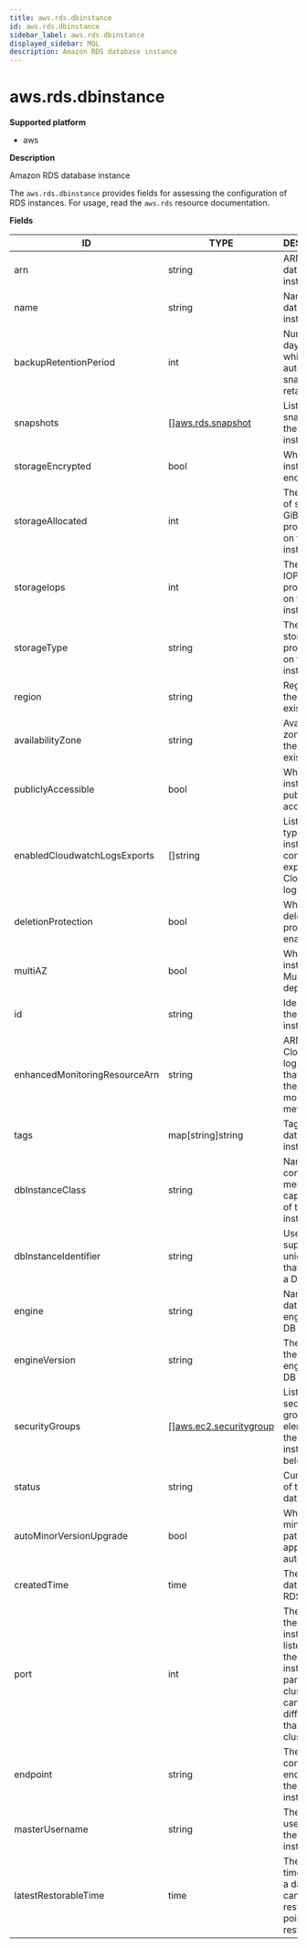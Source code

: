 ```yaml
---
title: aws.rds.dbinstance
id: aws.rds.dbinstance
sidebar_label: aws.rds.dbinstance
displayed_sidebar: MQL
description: Amazon RDS database instance
---
```


# aws.rds.dbinstance

**Supported platform**

- aws

**Description**

Amazon RDS database instance

The `aws.rds.dbinstance` provides fields for assessing the configuration of RDS instances. For usage, read the `aws.rds` resource documentation.

**Fields**

| ID                            | TYPE                                                        | DESCRIPTION                                                                                                                                  |
| ----------------------------- | ----------------------------------------------------------- | -------------------------------------------------------------------------------------------------------------------------------------------- |
| arn                           | string                                                      | ARN for the database instance                                                                                                                |
| name                          | string                                                      | Name of the database instance                                                                                                                |
| backupRetentionPeriod         | int                                                         | Number of days for which automated snapshots are retained                                                                                    |
| snapshots                     | &#91;&#93;[aws.rds.snapshot](aws.rds.snapshot.md)           | List of snapshots for the database instance                                                                                                  |
| storageEncrypted              | bool                                                        | Whether the instance is encrypted                                                                                                            |
| storageAllocated              | int                                                         | The amount of storage, in GiB, provisioned on the instance                                                                                   |
| storageIops                   | int                                                         | The storage IOPS provisioned on the instance                                                                                                 |
| storageType                   | string                                                      | The type of storage provisioned on the instance                                                                                              |
| region                        | string                                                      | Region where the instance exists                                                                                                             |
| availabilityZone              | string                                                      | Availability zone where the instance exists                                                                                                  |
| publiclyAccessible            | bool                                                        | Whether the instance is publicly accessible                                                                                                  |
| enabledCloudwatchLogsExports  | &#91;&#93;string                                            | List of log types the instance is configured to export to CloudWatch logs                                                                    |
| deletionProtection            | bool                                                        | Whether deletion protection is enabled                                                                                                       |
| multiAZ                       | bool                                                        | Whether the instance is a Multi-AZ deployment                                                                                                |
| id                            | string                                                      | Identifier for the database instance                                                                                                         |
| enhancedMonitoringResourceArn | string                                                      | ARN of the CloudWatch log stream that receives the enhanced monitoring metrics data                                                          |
| tags                          | map[string]string                                           | Tags for the database instance                                                                                                               |
| dbInstanceClass               | string                                                      | Name of the compute and memory capacity class of the DB instance                                                                             |
| dbInstanceIdentifier          | string                                                      | User-supplied unique key that identifies a DB instance                                                                                       |
| engine                        | string                                                      | Name of the database engine for this DB instance                                                                                             |
| engineVersion                 | string                                                      | The version of the database engine for this DB instance                                                                                      |
| securityGroups                | &#91;&#93;[aws.ec2.securitygroup](aws.ec2.securitygroup.md) | List of VPC security group elements that the DB instance belongs to                                                                          |
| status                        | string                                                      | Current state of this database                                                                                                               |
| autoMinorVersionUpgrade       | bool                                                        | Whether minor version patches are applied automatically                                                                                      |
| createdTime                   | time                                                        | The creation date of the RDS instance                                                                                                        |
| port                          | int                                                         | The port that the DB instance listens on. If the DB instance is part of a DB cluster, this can be a different port than the DB cluster port. |
| endpoint                      | string                                                      | The connection endpoint for the DB instance                                                                                                  |
| masterUsername                | string                                                      | The master username for the DB instance                                                                                                      |
| latestRestorableTime          | time                                                        | The latest time to which a database can be restored with point-in-time restore                                                               |
